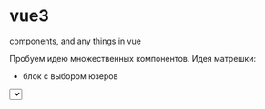 # vue3
components, and any things in vue

Пробуем идею множественных компонентов.
Идея матрешки:

- блок с выбором юзеров
<people :users='users'>
  <select title='header' :model='user'/>
</people>

- блок с отрисовкой юзеров
<people :users='users'>
</people>
